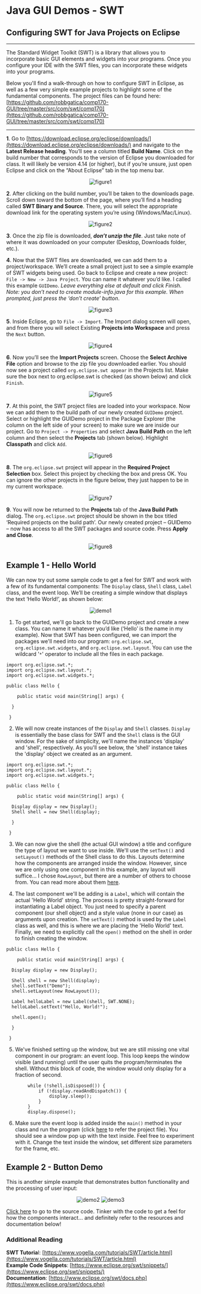 # Java GUI Demos - SWT

## Configuring SWT for Java Projects on Eclipse

---

The Standard Widget Toolkit (SWT) is a library that allows you to incorporate basic GUI elements and widgets into your programs.  Once you configure your IDE with the SWT files, you can incorporate these widgets into your programs.

Below you'll find a walk-through on how to configure SWT in Eclipse,  as well as a few very simple example projects to highlight some of the fundamental components.  The project files can be found here: [https://github.com/robbgatica/comp170-GUI/tree/master/src/com/swt/comp170](https://github.com/robbgatica/comp170-GUI/tree/master/src/com/swt/comp170)

---

**1**. Go to [https://download.eclipse.org/eclipse/downloads/](https://download.eclipse.org/eclipse/downloads/) and navigate to the **Latest Release heading**.  You’ll see a column titled **Build Name**.  Click on the build number that corresponds to the version of Eclipse you downloaded for class.  It will likely be version 4.14 (or higher), but if you’re unsure, just open Eclipse and click on the “About Eclipse” tab in the top menu bar.  

<p align="center">
<img src="./images/figure1.png" alt="figure1" />
  </p>

**2**.  After clicking on the build number, you’ll be taken to the downloads page.  Scroll down toward the bottom of the page, where you’ll find a heading called **SWT Binary and Source**.  There, you will select the appropriate download link for the operating system you’re using (Windows/Mac/Linux).

<p align="center">
<img src="./images/figure2.png" alt="figure2" />
  </p>

**3**.  Once the zip file is downloaded, ***don’t unzip the file***.  Just take note of where it was downloaded on your computer (Desktop, Downloads folder, etc.).

**4**.  Now that the SWT files are downloaded, we can add them to a project/workspace.  We’ll create a small project just to see a simple example of SWT widgets being used.  Go back to Eclipse and create a new project: `File -> New -> Java Project`.  You can name it whatever you’d like.  I called this example `GUIDemo`.  *Leave everything else at default and click Finish.  Note: you don’t need to create module-info.java for this example.  When prompted, just press the ‘don’t create’ button*. 

<p align="center">
<img src="./images/figure3.png" alt="figure3" />
  </p>

**5**.  Inside Eclipse, go to `File -> Import`.  The Import dialog screen will open, and from there you will select Existing **Projects into Workspace** and press the `Next` button.

<p align="center">
<img src="./images/figure4.png" alt="figure4" />
  </p>

**6**.  Now you’ll see the **Import Projects** screen.  Choose the **Select Archive File** option and browse to the zip file you downloaded earlier.  You should now see a project called `org.eclipse.swt appear` in the Projects list.  Make sure the box next to org.eclipse.swt is checked (as shown below) and click `Finish`.  

<p align="center">
<img src="./images/figure5.png" alt="figure5" />
  </p>

**7**.  At this point, the SWT project files are loaded into your workspace.  Now we can add them to the build path of our newly created `GUIDemo` project.   Select or highlight the GUIDemo project in the Package Explorer (the column on the left side of your screen) to make sure we are inside our project.  Go to `Project -> Properties` and select **Java Build Path** on the left column and then select the **Projects** tab (shown below).  Highlight **Classpath** and click `Add`.

<p align="center">
<img src="./images/figure6.png" alt="figure6" />
  </p>

**8**.  The `org.eclipse.swt` project will appear in the **Required Project Selection** box.  Select this project by checking the box and press OK.  You can ignore the other projects in the figure below, they just happen to be in my current workspace.

<p align="center">
<img src="./images/figure7.png" alt="figure7" />
  </p>

**9**.  You will now be returned to the **Projects** tab of the **Java Build Path** dialog.  The `org.eclipse.swt` project should be shown in the box titled ‘Required projects on the build path’.  Our newly created project – GUIDemo – now has access to all the SWT packages and source code.  Press **Apply and Close**. 

<p align="center">
<img src="./images/figure8.png" alt="figure8" />
  </p>

## Example 1 - Hello World

We can now try out some sample code to get a feel for SWT and work with a few of its fundamental components: The `Display` class, `Shell` class, `Label` class, and the event loop.   We’ll be creating a simple window that displays the text ‘Hello World!’, as shown below: 

<p align="center">
<img src="./images/demo1.png" alt="demo1" />
  </p>
  

1.  To get started, we'll go back to the GUIDemo project and create a new class.  You can name it whatever you’d like (‘Hello’ is the name in my example).  Now that SWT has been configured, we can import the packages we'll need into our program: `org.eclipse.swt`, `org.eclipse.swt.widgets`, and `org.eclipse.swt.layout`.  You can use the wildcard '`*`' operator to include all the files in each package.  

```
import org.eclipse.swt.*;
import org.eclipse.swt.layout.*;
import org.eclipse.swt.widgets.*;

public class Hello {

	public static void main(String[] args) {
  
  }
 
 }
```
2.  We will now create instances of the `Display` and `Shell` classes.  `Display` is essentially the base class for SWT and the `Shell` class is the GUI window.  For the sake of simplicity, we'll name the instances 'display' and 'shell', respectively.  As you'll see below, the 'shell' instance takes the 'display' object we created as an argument.  

```
import org.eclipse.swt.*;
import org.eclipse.swt.layout.*;
import org.eclipse.swt.widgets.*;

public class Hello {

	public static void main(String[] args) {
  
  Display display = new Display();
  Shell shell = new Shell(display);
  
  }
 
 }
```

3.  We can now give the shell (the actual GUI window) a title and configure the type of layout we want to use inside.  We'll use the `setText()` and `setLayout()` methods of the Shell class to do this.  Layouts determine how the components are arranged inside the window.  However, since we are only using one component in this example, any layout will suffice... I chose `RowLayout`, but there are a number of others to choose from.  You can read more about them [here](https://www.eclipse.org/articles/Article-Understanding-Layouts/Understanding-Layouts.htm).  

4.  The last component we'll be adding is a `Label`, which will contain the actual 'Hello World' string.  The process is pretty straight-forward for instantiating a Label object.  You just need to specify a parent component (our shell object) and a style value (none in our case) as arguments upon creation.  The `setText()` method is used by the `Label` class as well, and this is where we are placing the 'Hello World' text.  Finally, we need to explicitly call the `open()` method on the shell in order to finish creating the window.  


```
public class Hello {

	public static void main(String[] args) {
  
  Display display = new Display();
  
  Shell shell = new Shell(display);
  shell.setText("Demo");
  shell.setLayout(new RowLayout());

  Label helloLabel = new Label(shell, SWT.NONE);
  helloLabel.setText("Hello, World!");

  shell.open();
  
  }
 
 }
```

5.  We've finished setting up the window, but we are still missing one vital component in our program: an event loop.  This loop keeps the window visible (and running) until the user quits the program/terminates the shell.  Without this block of code, the window would only display for a fraction of second. 

```
		while (!shell.isDisposed()) {
			if (!display.readAndDispatch()) {
				display.sleep();
			}
		}
		display.dispose();
```


6. Make sure the event loop is added inside the `main()` method in your class and run the program (click [here](https://github.com/robbgatica/comp170-GUI/blob/master/src/com/swt/comp170/Hello.java) to refer the project file).  You should see a window pop up with the text inside.  Feel free to experiment with it.  Change the text inside the window, set different size parameters for the frame, etc.  

## Example 2 - Button Demo

This is another simple example that demonstrates button functionality and the processing of user input:
<p align="center">
<img src="./images/demo2.png" alt="demo2" />
<img src="./images/demo3.png" alt="demo3" />
  </p>

[Click here](https://github.com/robbgatica/comp170-GUI/blob/master/src/com/swt/comp170/ButtonDemo.java) to go to the source code.  Tinker with the code to get a feel for how the components interact... and definitely refer to the resources and documentation below!

### Additional Reading
**SWT Tutoria**l: [https://www.vogella.com/tutorials/SWT/article.html](https://www.vogella.com/tutorials/SWT/article.html)<br> 
**Example Code Snippets**: [https://www.eclipse.org/swt/snippets/](https://www.eclipse.org/swt/snippets/)<br> 
**Documentation**: [https://www.eclipse.org/swt/docs.php](https://www.eclipse.org/swt/docs.php)<br>  
